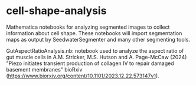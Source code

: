 # cell-shape-analysis
Mathematica notebooks for analyzing segmented images to collect information about cell shape. These notebooks will import segmentation maps as output by SeedwaterSegmenter and many other segmenting tools.

GutAspectRatioAnalysis.nb: notebook used to analyze the aspect ratio of gut muscle cells in A.M. Stricker, M.S. Hutson and A. Page-McCaw (2024) "Piezo initiates transient production of collagen IV to repair damaged basement membranes" bioRxiv (https://www.biorxiv.org/content/10.1101/2023.12.22.573147v1).
